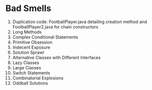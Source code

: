 # Bad Smells

1. Duplication code: FootballPlayer.java detailing creation method and FootballPlayer2.java for chain constructors
2. Long Methods
3. Complex Conditional Statements
4. Primitive Obsession
5. Indecent Exposure
6. Solution Sprawl
7. Alternative Classes with Different Interfaces
8. Lazy Classes
9. Large Classes
10. Switch Statements
11. Combinatorial Explosions
12. Oddball Solutions
